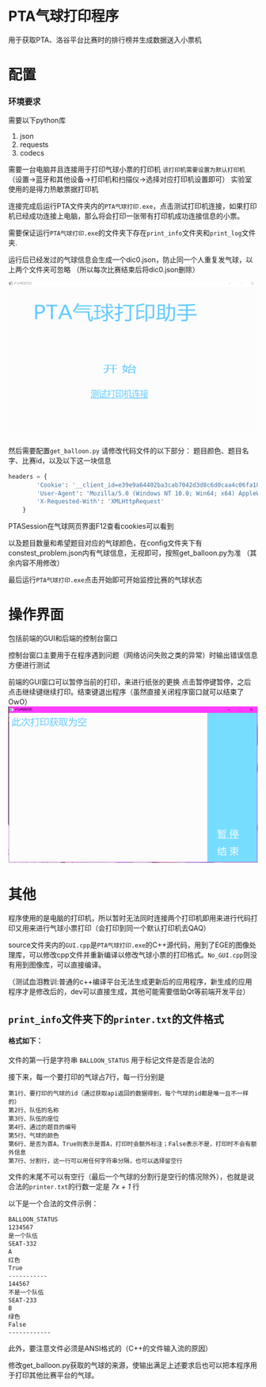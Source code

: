 # PTA气球打印程序

用于获取PTA、洛谷平台比赛时的排行榜并生成数据送入小票机

# 配置

### 环境要求
需要以下python库
1. json
2. requests
3. codecs

需要一台电脑并且连接用于打印气球小票的打印机
`该打印机需要设置为默认打印机`（设置->蓝牙和其他设备->打印机和扫描仪->选择对应打印机设置即可）
实验室使用的是得力热敏票据打印机

连接完成后运行PTA文件夹内的`PTA气球打印.exe`，点击测试打印机连接，如果打印机已经成功连接上电脑，那么将会打印一张带有打印机成功连接信息的小票。

需要保证运行`PTA气球打印.exe`的文件夹下存在`print_info`文件夹和`print_log`文件夹.

运行后已经发过的气球信息会生成一个dic0.json，防止同一个人重复发气球，以上两个文件夹可忽略
（所以每次比赛结束后将dic0.json删除）


![测试打印机连接](source/test.png)

然后需要配置`get_balloon.py`
请修改代码文件的以下部分：
题目颜色、题目名字、比赛id，以及以下这一块信息
```python
headers = {
        'Cookie': '__client_id=e39e9a64402ba3cab7042d3d8c6d0caa4c06fa18; _uid=858510; C3VK=5ffe62',   #管理员账号下的信息
        'User-Agent': 'Mozilla/5.0 (Windows NT 10.0; Win64; x64) AppleWebKit/537.36 (KHTML, like Gecko) Chrome/99.0.4844.84 Safari/537.36 HBPC/12.1.3.310',
        'X-Requested-With': 'XMLHttpRequest'
    }
```

PTASession在气球网页界面F12查看cookies可以看到

以及题目数量和希望题目对应的气球颜色，在config文件夹下有constest_problem.json内有气球信息，无视即可，按照get_balloon.py为准
（其余内容不用修改）

最后运行`PTA气球打印.exe`点击开始即可开始监控比赛的气球状态

# 操作界面
包括前端的GUI和后端的控制台窗口

控制台窗口主要用于在程序遇到问题（网络访问失败之类的异常）时输出错误信息方便进行测试

前端的GUI窗口可以暂停当前的打印，来进行纸张的更换
点击暂停键暂停，之后点击继续键继续打印。结束键退出程序（虽然直接关闭程序窗口就可以结束了OwO）
![暂停](source/pause.png)

# 其他

程序使用的是电脑的打印机，所以暂时无法同时连接两个打印机即用来进行代码打印又用来进行气球小票打印（会打印到同一个默认打印机去QAQ）

source文件夹内的`GUI.cpp`是`PTA气球打印.exe`的C++源代码，用到了EGE的图像处理库，可以修改cpp文件并重新编译以修改气球小票的打印格式。`No_GUI.cpp`则没有用到图像库，可以直接编译。

（测试血泪教训:普通的c++编译平台无法生成更新后的应用程序，新生成的应用程序才是修改后的，dev可以直接生成，其他可能需要借助Qt等前端开发平台）
## `print_info`文件夹下的`printer.txt`的文件格式

#### 格式如下：

文件的第一行是字符串  `BALLOON_STATUS` 用于标记文件是否是合法的

接下来，每一个要打印的气球占7行，每一行分别是

```
第1行、要打印的气球的id（通过获取api返回的数据得到，每个气球的id都是唯一且不一样的）
第2行、队伍的名称
第3行、队伍的座位
第4行、通过的题目的编号
第5行、气球的颜色
第6行、是否为首A，True则表示是首A，打印时会额外标注；False表示不是，打印时不会有额外信息
第7行、分割行，这一行可以用任何字符串分隔，也可以选择留空行
```

文件的末尾不可以有空行（最后一个气球的分割行是空行的情况除外），也就是说合法的`printer.txt`的行数一定是 _7x + 1_ 行

以下是一个合法的文件示例：
```
BALLOON_STATUS
1234567
是一个队伍
SEAT-332
A
红色
True
-----------
144567
不是一个队伍
SEAT-233
B
绿色
False
------------
```

此外，要注意文件必须是ANSI格式的（C++的文件输入流的原因）

修改get_balloon.py获取的气球的来源，使输出满足上述要求后也可以把本程序用于打印其他比赛平台的气球。

